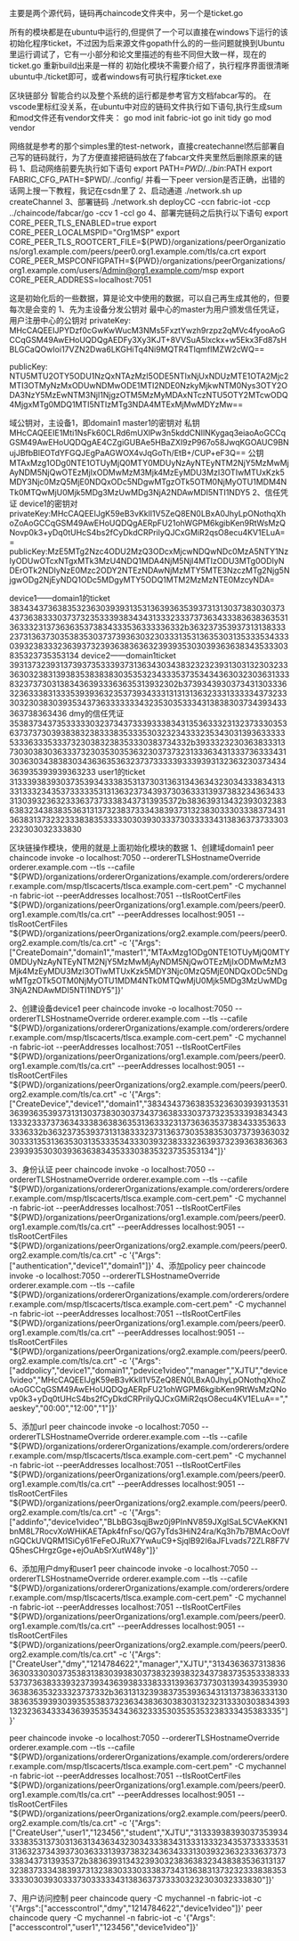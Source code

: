主要是两个源代码，链码再chaincode文件夹中，另一个是ticket.go

所有的模块都是在ubuntu中运行的,但提供了一个可以直接在windows下运行的该初始化程序ticket，不过因为后来源文件gopath什么的的一些问题就换到Ubuntu里运行调试了，它有一小部分和论文里描述的有些不同但大致一样，现在的ticket.go 重新build出来是一样的
初始化模块不需要介绍了，执行程序界面很清晰
ubuntu中./ticket即可，或者windows有可执行程序ticket.exe

区块链部分
智能合约以及整个系统的运行都是参考官方文档fabcar写的。
在vscode里标红没关系，在ubuntu中对应的链码文件执行如下语句,执行生成sum和mod文件还有vendor文件夹：
go mod init fabric-iot
go init tidy
go mod vendor

网络就是参考的那个simples里的test-network，直接createchannel然后部署自己写的链码就行，为了方便直接把链码放在了fabcar文件夹里然后删除原来的链码
1、启动网络前要先执行如下语句
export PATH=${PWD}/../bin:$PATH
export FABRIC_CFG_PATH=$PWD/../config/
并看一下peer version是否正确，出错的话网上搜一下教程，我记在csdn里了
2、启动通道
./network.sh up createChannel
3、部署链码
./network.sh deployCC -ccn fabric-iot -ccp ../chaincode/fabcar/go -ccv 1 -ccl go 
4、部署完链码之后执行以下语句
export CORE_PEER_TLS_ENABLED=true
export CORE_PEER_LOCALMSPID="Org1MSP"
export CORE_PEER_TLS_ROOTCERT_FILE=${PWD}/organizations/peerOrganizations/org1.example.com/peers/peer0.org1.example.com/tls/ca.crt
export CORE_PEER_MSPCONFIGPATH=${PWD}/organizations/peerOrganizations/org1.example.com/users/Admin@org1.example.com/msp
export CORE_PEER_ADDRESS=localhost:7051

这是初始化后的一些数据，算是论文中使用的数据，可以自己再生成其他的，但要每次是会变的
1、先为主设备分发公钥对
最中心的master为用户颁发信任凭证，用户注册中心的公钥对
privateKey:
MHcCAQEEIJPYDzf0cGwKwWucM3NMs5FxztYwzh9rzpz2qMVc4fyooAoGCCqGSM49AwEHoUQDQgAEDFy3Xy3KJT+8VVSuA5lxckx+w5Ekx3Fd87sHBLGCaQOwIoi17VZN2Dwa6LKGHiTq4Ni9MQTR4TIqmfIMZW2cWQ==
 
 publicKey: NTU5MTU2OTY5ODU1NzQxNTAzMzI5ODE5NTIxNjUxNDUzMTE1OTA2Mjc2MTI3OTMyNzMxODUwNDMwODE1MTI2NDE0NzkyMjkwNTM0Nys3OTY2ODA3NzY5MzEwNTM3NjI1NjgzOTM5MzMyMDAxNTczNTU5OTY2MTcwODQ4MjgxMTg0MDQ1MTI5NTIzMTg3NDA4MTExMjMwMDYzMw==

域公钥对，主设备1，即domain1
master1的密钥对
私钥
MHcCAQEEIE1Mti1NsFk60CLRd6mUXlPw3n5kddCNIlNKygaq3eiaoAoGCCqGSM49AwEHoUQDQgAE4CZgiGUBAe5HBaZXI9zP967o58JwqKGOAUC9BNujJBfbBlEOTdYFGQJEgPaAGWOX4vJqGoTh/EtB+/CUP+eF3Q==
公钥
MTAxMzg1ODg0NTE1OTUyMjQ0MTY0MDUyNzAyNTEyNTM2NjY5MzMwMjAyNDM5NjQwOTEzMjIxODMwMzM3Mjk4MzEyMDU3MzI3OTIwMTUxKzk5MDY3Njc0MzQ5MjE0NDQxODc5NDgwMTgzOTk5OTM0NjMyOTU1MDM4NTk0MTQwMjU0Mjk5MDg3MzUwMDg3NjA2NDAwMDI5NTI1NDY5
2、信任凭证
device1的密钥对
privateKey:MHcCAQEEIJgK59eB3vKklI1V5ZeQ8EN0LBxA0JhyLpONothqXhoZoAoGCCqGSM49AwEHoUQDQgAERpFU21ohWGPM6kgibKen9RtWsMzQNovp0k3+yDq0tUHcS4bs2fCyDkdCRPrilyQJCxGMiR2qsO8ecu4KV1ELuA==
 publicKey:MzE5MTg2Nzc4ODU2MzQ3ODcxMjcwNDQwNDc0MzA5NTY1NzIyODUwOTcxNTgxMTk3MzU4NDQ1MDA4NjM5NjI4MTIzODU3MTg0ODIyNDErOTk2NDIyNzE0Mzc2ODY2NTEzNDAwNjMzMTY5MTE3NzczMTg2Njg5NjgwODg2NjEyNDQ1ODc5MDgyMTY5ODQ1MTM2MzMzNTE0MzcyNDA=

device1——domain1的ticket
38343437363835323630393931353136393635393731313037383030373437363833303737323533393834343133323337373634333836383635313633323137363635373834333536333336332b3632373539373131383332373136373035383530373739363032303331353136353031353335343330393238333236393732393638363632393935303039363638343533303835323735353134
device2——domain1ticket
39313732393137393735333937313634303438323232393130313230323336303238313938353838383035353234333537353434363032303631333832373730313834363933363635313932302b37393439303734313033363236333831333539393632353739343331313131363233313333343732333032303830393534373633333334323530353334313838303734393433363738363436
dmy的信任凭证
35383734373533333032373437333933383431353633323132373330353637373730393838323833383533353032323433323534303139363333353336333533373230383238353330383734332b3933323230363833313730303830363337323035303536323037373231333634313337363334313036303438383034363635363237373333393339393132363230373434363935393939363233
user1的ticket
31333938393037353934333835313730313631343634323034333834313331333234353733333531313632373439373036333139373832343634333130393236323336373733383437313935372b3836393134323930323836383234383835363131373238373334383937313238303330333837343136383137323233383835333330303930333730333334313836373733303232303032333830

区块链操作模块，使用的就是上面初始化模块的数据
1、创建域domain1
 peer chaincode invoke -o localhost:7050 --ordererTLSHostnameOverride orderer.example.com --tls --cafile "${PWD}/organizations/ordererOrganizations/example.com/orderers/orderer.example.com/msp/tlscacerts/tlsca.example.com-cert.pem" -C mychannel -n fabric-iot --peerAddresses localhost:7051 --tlsRootCertFiles "${PWD}/organizations/peerOrganizations/org1.example.com/peers/peer0.org1.example.com/tls/ca.crt" --peerAddresses localhost:9051 --tlsRootCertFiles "${PWD}/organizations/peerOrganizations/org2.example.com/peers/peer0.org2.example.com/tls/ca.crt" -c '{"Args":["CreateDomain","domain1","master1","MTAxMzg1ODg0NTE1OTUyMjQ0MTY0MDUyNzAyNTEyNTM2NjY5MzMwMjAyNDM5NjQwOTEzMjIxODMwMzM3Mjk4MzEyMDU3MzI3OTIwMTUxKzk5MDY3Njc0MzQ5MjE0NDQxODc5NDgwMTgzOTk5OTM0NjMyOTU1MDM4NTk0MTQwMjU0Mjk5MDg3MzUwMDg3NjA2NDAwMDI5NTI1NDY5"]}'

2、创建设备device1
 peer chaincode invoke -o localhost:7050 --ordererTLSHostnameOverride orderer.example.com --tls --cafile "${PWD}/organizations/ordererOrganizations/example.com/orderers/orderer.example.com/msp/tlscacerts/tlsca.example.com-cert.pem" -C mychannel -n fabric-iot --peerAddresses localhost:7051 --tlsRootCertFiles "${PWD}/organizations/peerOrganizations/org1.example.com/peers/peer0.org1.example.com/tls/ca.crt" --peerAddresses localhost:9051 --tlsRootCertFiles "${PWD}/organizations/peerOrganizations/org2.example.com/peers/peer0.org2.example.com/tls/ca.crt" -c '{"Args":["CreateDevice","device1","domain1","38343437363835323630393931353136393635393731313037383030373437363833303737323533393834343133323337373634333836383635313633323137363635373834333536333336332b3632373539373131383332373136373035383530373739363032303331353136353031353335343330393238333236393732393638363632393935303039363638343533303835323735353134"]}'

3、身份认证
peer chaincode invoke -o localhost:7050 --ordererTLSHostnameOverride orderer.example.com --tls --cafile "${PWD}/organizations/ordererOrganizations/example.com/orderers/orderer.example.com/msp/tlscacerts/tlsca.example.com-cert.pem" -C mychannel -n fabric-iot --peerAddresses localhost:7051 --tlsRootCertFiles "${PWD}/organizations/peerOrganizations/org1.example.com/peers/peer0.org1.example.com/tls/ca.crt" --peerAddresses localhost:9051 --tlsRootCertFiles "${PWD}/organizations/peerOrganizations/org2.example.com/peers/peer0.org2.example.com/tls/ca.crt" -c '{"Args":["authentication","device1","domain1"]}'
4、添加policy
peer chaincode invoke -o localhost:7050 --ordererTLSHostnameOverride orderer.example.com --tls --cafile "${PWD}/organizations/ordererOrganizations/example.com/orderers/orderer.example.com/msp/tlscacerts/tlsca.example.com-cert.pem" -C mychannel -n fabric-iot --peerAddresses localhost:7051 --tlsRootCertFiles "${PWD}/organizations/peerOrganizations/org1.example.com/peers/peer0.org1.example.com/tls/ca.crt" --peerAddresses localhost:9051 --tlsRootCertFiles "${PWD}/organizations/peerOrganizations/org2.example.com/peers/peer0.org2.example.com/tls/ca.crt" -c '{"Args":["addpolicy","device1","domain1","pdevice1video","manager","XJTU","device1video","MHcCAQEEIJgK59eB3vKklI1V5ZeQ8EN0LBxA0JhyLpONothqXhoZoAoGCCqGSM49AwEHoUQDQgAERpFU21ohWGPM6kgibKen9RtWsMzQNovp0k3+yDq0tUHcS4bs2fCyDkdCRPrilyQJCxGMiR2qsO8ecu4KV1ELuA==","aeskey","00:00","12:00","1"]}'

5、添加url 
peer chaincode invoke -o localhost:7050 --ordererTLSHostnameOverride orderer.example.com --tls --cafile "${PWD}/organizations/ordererOrganizations/example.com/orderers/orderer.example.com/msp/tlscacerts/tlsca.example.com-cert.pem" -C mychannel -n fabric-iot --peerAddresses localhost:7051 --tlsRootCertFiles "${PWD}/organizations/peerOrganizations/org1.example.com/peers/peer0.org1.example.com/tls/ca.crt" --peerAddresses localhost:9051 --tlsRootCertFiles "${PWD}/organizations/peerOrganizations/org2.example.com/peers/peer0.org2.example.com/tls/ca.crt" -c '{"Args":["addinfo","device1video","BLbBG3sqjBwz0j9PInNV859JXgISaL5CVAeKKN1bnM8L7RocvXoWHiKAETApk4fnFso/QG7yTds3HiN24ra/Kq3h7b7BMAcOoVfnGQCkUVQRM1SiCy61FeFeOJRuX7YwAuC9+SjqlB92I6aJFLvads72ZLR8F7VQ5hesCHrgzGge+ejOuAbSrXutW48y"]}'

6、添加用户dmy和user1
peer chaincode invoke -o localhost:7050 --ordererTLSHostnameOverride orderer.example.com --tls --cafile "${PWD}/organizations/ordererOrganizations/example.com/orderers/orderer.example.com/msp/tlscacerts/tlsca.example.com-cert.pem" -C mychannel -n fabric-iot --peerAddresses localhost:7051 --tlsRootCertFiles "${PWD}/organizations/peerOrganizations/org1.example.com/peers/peer0.org1.example.com/tls/ca.crt" --peerAddresses localhost:9051 --tlsRootCertFiles "${PWD}/organizations/peerOrganizations/org2.example.com/peers/peer0.org2.example.com/tls/ca.crt" -c '{"Args":["CreateUser","dmy","1214784622","manager","XJTU","31343636373138363630333030373538313830393830373832393832343738373535333833353737363833393237393436393833383331393637373031393439353930363836353233323737332b3631313239383735393634313137383633313038363539393039353538373236343836303830313232313330303834393132323634333436393535343436323335303535353238333435383335"]}'

peer chaincode invoke -o localhost:7050 --ordererTLSHostnameOverride orderer.example.com --tls --cafile "${PWD}/organizations/ordererOrganizations/example.com/orderers/orderer.example.com/msp/tlscacerts/tlsca.example.com-cert.pem" -C mychannel -n fabric-iot --peerAddresses localhost:7051 --tlsRootCertFiles "${PWD}/organizations/peerOrganizations/org1.example.com/peers/peer0.org1.example.com/tls/ca.crt" --peerAddresses localhost:9051 --tlsRootCertFiles "${PWD}/organizations/peerOrganizations/org2.example.com/peers/peer0.org2.example.com/tls/ca.crt" -c '{"Args":["CreateUser","user1","123456","student","XJTU","31333938393037353934333835313730313631343634323034333834313331333234353733333531313632373439373036333139373832343634333130393236323336373733383437313935372b3836393134323930323836383234383835363131373238373334383937313238303330333837343136383137323233383835333330303930333730333334313836373733303232303032333830"]}'

7、用户访问控制
peer chaincode query -C mychannel -n fabric-iot -c '{"Args":["accesscontrol","dmy","1214784622","device1video"]}'
peer chaincode query -C mychannel -n fabric-iot -c '{"Args":["accesscontrol","user1","123456","device1video"]}'


